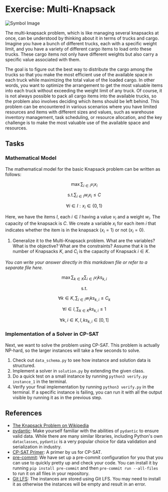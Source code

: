 # Exercise: Multi-Knapsack

![Symbol Image](./.assets/dalle-multiknapsack.png)

The multi-knapsack problem, which is like managing several knapsacks at once,
can be understood by thinking about it in terms of trucks and cargo. Imagine you
have a bunch of different trucks, each with a specific weight limit, and you
have a variety of different cargo items to load onto these trucks. These cargo
items not only have different weights but also carry a specific value associated
with them.

The goal is to figure out the best way to distribute the cargo among the trucks
so that you make the most efficient use of the available space in each truck
while maximizing the total value of the loaded cargo. In other words, you want
to optimize the arrangement to get the most valuable items into each truck
without exceeding the weight limit of any truck. Of course, it is not always
possible to pack all cargo items into the available trucks, so the problem also
involves deciding which items should be left behind. This problem can be
encountered in various scenarios where you have limited resources and items with
different sizes and values, such as warehouse inventory management, task
scheduling, or resource allocation, and the key challenge is to make the most
valuable use of the available space and resources.

## Tasks

### Mathematical Model

The mathematical model for the basic Knapsack problem can be written as follows:

$$\max \sum_{i \in I} v_i x_i$$

$$\text{s.t.} \sum_{i \in I} w_i x_i \leq C$$

$$\forall i\in I: x_i \in \{0,1\}$$

Here, we have the items $I$, each $i\in I$ having a value $v_i$ and a weight
$w_i$. The capacity of the knapsack is $C$. We create a variable $x_i$ for each
item $i$ that indicates whether the item is in the knapsack ($x_i=1$) or not
($x_i=0$).

1. Generalize it to the Multi-Knapsack problem. What are the variables? What is
   the objective? What are the constraints? Assume that $k$ is the number of
   Knapsacks $K$, and $C_i$ is the capacity of Knapsack $i\in K$.

_You can write your answer directly in this markdown file or refer to a separate
file here._

<!-- ADD YOUR ANSWER HERE -->

$$\max \sum_{k \in K} \sum_{i \in I} v_i ks_{k,i}$$

$$\text{s.t.} $$

$$\forall k \in K, \sum_{i \in I} w_i ks_{k,i} \le C_k$$

$$\forall i \in I, \sum_{k \in K} ks_{k,i} \le 1$$

$$\forall k, i \in K,I, ks_{k,i} \in [0,1]$$

### Implementation of a Solver in CP-SAT

Next, we want to solve the problem using CP-SAT. This problem is actually
NP-hard, so the larger instances will take a few seconds to solve.

1. Check out `data_schema.py` to see how instance and solution data is
   structured.
2. Implement a solver in `solution.py` by extending the given class.
3. Do a quick test on a small instance by running `python3 verify.py instance_1`
   in the terminal.
4. Verify your final implementation by running `python3 verify.py` in the
   terminal. If a specific instance is failing, you can run it with all the
   output visible by running it as in the previous step.

## References

- [The Knapsack Problem on Wikipedia](https://en.wikipedia.org/wiki/Knapsack_problem)
- [pydantic](https://docs.pydantic.dev/latest/): Make yourself familiar with the
  abilities of `pydantic` to ensure valid data. While there are many similar
  libraries, including Python's own `dataclasses`, `pydantic` is a very popular
  choice for data validation and serialization in industry.
- [CP-SAT Primer](https://github.com/d-krupke/cpsat-primer): A primer by us for
  CP-SAT.
- [pre-commit](https://pre-commit.com/): We have set up a pre-commit
  configuration for you that you can use to quickly pretty up and check your
  code. You can install it by running `pip install pre-commit` and then
  `pre-commit run --all-files` to run it on all files in your repository.
- [Git LFS](https://git-lfs.com/): The instances are stored using Git LFS. You
  may need to install it as otherwise the instances will be empty and result in
  an error.
